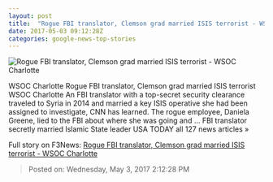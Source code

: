 ```yaml
---
layout: post
title:  "Rogue FBI translator, Clemson grad married ISIS terrorist - WSOC Charlotte"
date: 2017-05-03 09:12:28Z
categories: google-news-top-stories
---
```


![Rogue FBI translator, Clemson grad married ISIS terrorist - WSOC Charlotte](http://mediaweb.wsoctv.com/photo/2017/05/03/fbi%20marriage_20170503091327083_7951096_ver1.0_640_360.jpg)

WSOC Charlotte Rogue FBI translator, Clemson grad married ISIS terrorist WSOC Charlotte An FBI translator with a top-secret security clearance traveled to Syria in 2014 and married a key ISIS operative she had been assigned to investigate, CNN has learned. The rogue employee, Daniela Greene, lied to the FBI about where she was going and ... FBI translator secretly married Islamic State leader USA TODAY all 127 news articles »


Full story on F3News: [Rogue FBI translator, Clemson grad married ISIS terrorist - WSOC Charlotte](http://www.f3nws.com/n/DyBD2C)

> Posted on: Wednesday, May 3, 2017 2:12:28 PM
